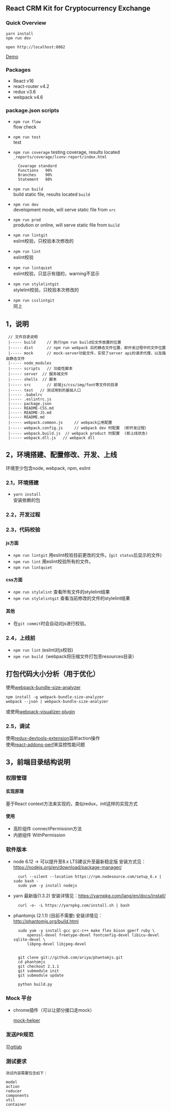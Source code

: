 ## React CRM Kit for Cryptocurrency Exchange

### Quick Overview
    
    yarn install
    npm run dev

    open http://localhost:8082

[Demo](http://ex.bitbal.top)

### Packages
- React v16
- react-router v4.2
- redux v3.6
- webpack v4.6


### package.json scripts
- `npm run flow`    
    flow check
- `npm run test`    
    test
- `npm run coverage`
    testing coverage, results located `_reports/coverage/lconv-report/index.html`
        
        Covarage standard
        Functions   90%
        Branches    90%
        Statement   80%

- `npm run build`     
    build static file, results located `build`
- `npm run dev`    
    development mode, will serve static file from `src`
- `npm run prod`    
    prodution or online, will serve static file from `build`
- `npm run lintgit`        
    eslint校验，只校验本次修改的
- `npm run lint`    
    eslint校验
- `npm run lintquiet`    
    eslint校验，只显示有错的，warning不显示
- `npm run stylelintgit`    
    stylelint校验，只校验本次修改的    
- `npm run csslintgit`    
    同上


## 1，说明
     
     // 文件目录说明
     |----- build     // 执行npm run build后文件放置的位置
     |----- dist      // npm run webpack 后的静态文件位置，即开发过程中的文件位置
     |----- mock      // mock-server功能文件，实现了server api的请求代理，以及路由静态文件
     |----- node_modules   
     |----- scripts   // 功能性脚本
     |----- server  // 服务端文件
     |----- shells  // 脚本
     |----- src       // 前端js/css/img/font等文件的目录
     |----- test   // 测试用到的基础入口
     |----- .babelrc
     |----- .eslintrc.js
     |----- package.json
     |----- README-CSS.md
     |----- README-JS.md
     |----- README.md
     |----- webpack.common.js     // webpack公用配置
     |----- webpack.config.js     // webpack dev 时配置 （即开发过程）
     |----- webpack.build.js  // webpack product 时配置  (即上线状态)
     |----- webpack.dll.js   // webpack dll 

## 2，环境搭建、配置修改、开发、上线
环境至少包含node, webpack, npm, eslint    


### 2.1，环境搭建
- `yarn install`   
    安装依赖的包     
        
### 2.2，开发过程

### 2.3，代码校验
#### js方面
- `npm run lintgit`  用eslint校验目前更改的文件。(`git status`后显示的文件)      
- `npm run lint`  用eslint校验所有的文件。
- `npm run lintquiet`

#### css方面
- `npm run stylelint` 查看所有文件的stylelint结果
- `npm run stylelintgit` 查看当前修改的文件的stylelint结果

#### 其他
- 在`git commit`时会自动对js进行校验。


### 2.4，上线前
- `npm run lint`  (eslint对js校验)
- `npm run build`（webpack将压缩文件打包至resources目录）     

## 打包代码大小分析（用于优化）    
使用[webpack-bundle-size-analyzer](https://github.com/robertknight/webpack-bundle-size-analyzer)    
    
    npm install -g webpack-bundle-size-analyzer
    webpack --json | webpack-bundle-size-analyzer

或使用[webpack-visualizer-plugin](https://www.npmjs.com/package/webpack-visualizer-plugin)    

### 2.5，调试
使用[redux-devtools-extension](https://github.com/zalmoxisus/redux-devtools-extension)监听action操作    
使用[react-addons-perf](https://facebook.github.io/react/docs/perf.html)来监控性能问题     



    
## 3，前端目录结构说明


### 权限管理
#### 实现原理
基于React context方法来实现的，类似redux，intl这样的实现方式

#### 使用
- 高阶组件
    connectPermission方法
- 内嵌组件
    WithPermission

### 软件版本
- node 6.12 -> 可以提升至8.x LTS建议升至最新稳定版
    安装方式见：https://nodejs.org/en/download/package-manager/

        curl --silent --location https://rpm.nodesource.com/setup_6.x | sudo bash -
        sudo yum -y install nodejs

- yarn 最新版(1.3.2)
    安装详情见：https://yarnpkg.com/lang/en/docs/install/

        curl -o- -L https://yarnpkg.com/install.sh | bash
- phantomjs (2.1.1)  (目前不需要)
    安装详情见：http://phantomjs.org/build.html

        sudo yum -y install gcc gcc-c++ make flex bison gperf ruby \
            openssl-devel freetype-devel fontconfig-devel libicu-devel sqlite-devel \
            libpng-devel libjpeg-devel
        

        git clone git://github.com/ariya/phantomjs.git
        cd phantomjs
        git checkout 2.1.1
        git submodule init
        git submodule update

        python build.py


### Mock 平台
- chrome插件（可以让部分接口走mock）

    [mock-helper](https://github.com/alphalion-tool/mock-helper)


### 发送PR规范
见[gitlab](https://github.com/alphalion-tool/frontend-standard/blob/master/gitlab.md)

### 测试要求

    测试内容需要包含如下：
    
    model
    action
    reducer
    components
    util
    container
    

